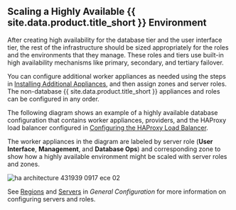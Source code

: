 ## Scaling a Highly Available {{ site.data.product.title_short }} Environment

After creating high availability for the database tier and the user interface tier, the rest of the infrastructure should be sized appropriately for the roles and the environments that they manage. These
roles and tiers use built-in high availability mechanisms like primary, secondary, and tertiary failover.

You can configure additional worker appliances as needed using the steps in [Installing Additional Appliances](#installing-additional-manageiq-appliances), and then assign zones and server roles. The non-database {{ site.data.product.title_short }} appliances and
roles can be configured in any order.

The following diagram shows an example of a highly available database configuration that contains worker appliances, providers, and the HAProxy load balancer configured in [Configuring the HAProxy Load Balancer](#configuring-the-haproxy-load-balancer).

The worker appliances in the diagram are labeled by server role (**User Interface**, **Management**, and **Database Ops**) and corresponding zone to show how a highly available environment might be scaled with
server roles and zones.

![ha architecture 431939 0917 ece 02](../images/ha_architecture_431939_0917_ece-02.png)

See [Regions](../general_configuration/index.html#regions)
and [Servers](../general_configuration/index.html#servers)
in *General Configuration* for more information on configuring servers and roles.

[//]: <This needs a replacement topic created. See [Deploying CloudForms at Scale](https://access.redhat.com/documentation/en-us/reference_architectures/2017/html/deploying_cloudforms_at_scale/) for further recommendations on scaling your {{ site.data.product.title_short }} environment.>
